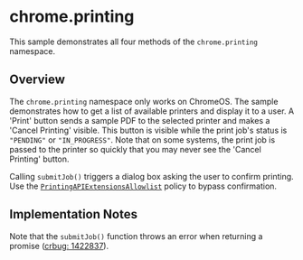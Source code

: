 # chrome.printing

This sample demonstrates all four methods of the `chrome.printing` namespace. 

## Overview

The `chrome.printing` namespace only works on ChromeOS. The sample demonstrates how to get a list of available printers and display it to a user. A 'Print' button sends a sample PDF to the selected printer and makes a 'Cancel Printing' visible. This button is visible while the print job's status is `"PENDING"` or `"IN_PROGRESS"`. Note that on some systems, the print job is passed to the printer so quickly that you may never see the 'Cancel Printing' button.

Calling `submitJob()` triggers a dialog box asking the user to confirm printing. Use the [`PrintingAPIExtensionsAllowlist`](https://chromeenterprise.google/policies/#PrintingAPIExtensionsAllowlist") policy to bypass confirmation. 

## Implementation Notes

Note that the `submitJob()` function  throws an error when returning a promise ([crbug: 1422837](https://bugs.chromium.org/p/chromium/issues/detail?id=1422837)).

